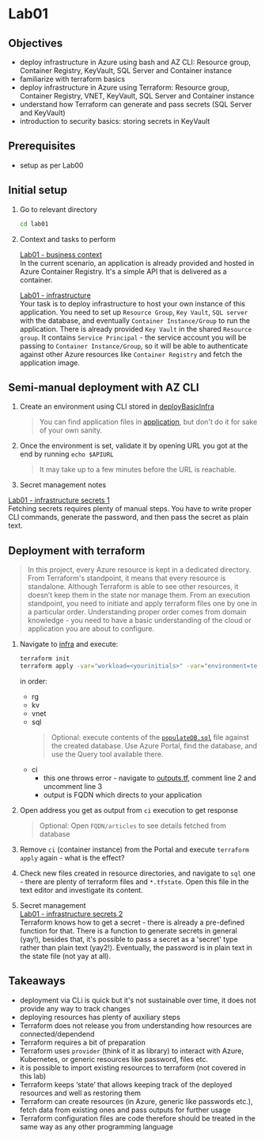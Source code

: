 # Lab01

## Objectives

- deploy infrastructure in Azure using bash and AZ CLI: Resource group, Container Registry, KeyVault, SQL Server and Container instance
- familiarize with terraform basics
- deploy infrastructure in Azure using Terraform: Resource group, Container Registry, VNET, KeyVault, SQL Server and Container instance
- understand how Terraform can generate and pass secrets (SQL Server and KeyVault)
- introduction to security basics: storing secrets in KeyVault

## Prerequisites

- setup as per Lab00

## Initial setup

1. Go to relevant directory

    ```bash
    cd lab01
    ```

2. Context and tasks to perform 

    [Lab01 - business context](https://miro.com/app/board/uXjVPUuX2NQ=/?moveToWidget=3458764535120396272&cot=14)  
    In the current scenario, an application is already provided and hosted in Azure Container Registry. It's a simple API that is delivered as a container.

    [Lab01 - infrastructure](https://miro.com/app/board/uXjVPUuX2NQ=/?moveToWidget=3458764534014741919&cot=14)  
    Your task is to deploy infrastructure to host your own instance of this application. You need to set up `Resource Group`, `Key Vault`, `SQL server` with the database, and eventually `Container Instance/Group` to run the application.
    There is already provided `Key Vault` in the shared `Resource group`. It contains `Service Principal` - the service account you will be passing to `Container Instance/Group`, so it will be able to authenticate against other Azure resources like `Container Registry` and fetch the application image.

## Semi-manual deployment with AZ CLI

1. Create an environment using CLI stored in [deployBasicInfra](../scripts/deployBasicInfra.sh)

   > You can find application files in [application](../application/), but don't do it for sake of your own sanity.
  
2. Once the environment is set, validate it by opening URL you got at the end by running `echo $APIURL`

    > It may take up to a few minutes before the URL is reachable.

3. Secret management notes  

  [Lab01 - infrastructure secrets 1](https://miro.com/app/board/uXjVPUuX2NQ=/?moveToWidget=3458764534016232150&cot=14)  
  Fetching secrets requires plenty of manual steps. You have to write proper CLI commands, generate the password, and then pass the secret as plain text.

## Deployment with terraform

> In this project, every Azure resource is kept in a dedicated directory. From Terraform's standpoint, it means that every resource is standalone. Although Terraform is able to see other resources, it doesn’t keep them in the state nor manage them.
From an execution standpoint, you need to initiate and apply terraform files one by one in a particular order. Understanding proper order comes from domain knowledge - you need to have a basic understanding of the cloud or application you are about to configure.

1. Navigate to [infra](infra/) and execute:

    ```bash
    terraform init
    terraform apply -var="workload=<yourinitials>" -var="environment=test" #confirm with yes or use --auto-approve flag
    ```

    in order:
    - rg
    - kv
    - vnet
    - sql
      >  Optional: execute contents of the [`populateDB.sql`](../scripts/populateDB.sql) file against the created database. Use Azure Portal, find the database, and use the Query tool available there.
    - ci
      - this one throws error - navigate to [outputs.tf](infra/ci/outputs.tf), comment line 2 and uncomment line 3
      - output is FQDN which directs to your application

2. Open address you get as output from `ci` execution to get response

    > Optional: Open `FQDN/articles` to see details fetched from database

3. Remove `ci` (container instance) from the Portal and execute `terraform apply` again - what is the effect?

4. Check new files created in resource directories, and navigate to `sql` one  - there are plenty of terraform files and `*.tfstate`. Open this file in the text editor and investigate its content.

5. Secret management  
  [Lab01 - infrastructure secrets 2](https://miro.com/app/board/uXjVPUuX2NQ=/?moveToWidget=3458764534018073640&cot=14)  
  Terraform knows how to get a secret - there is already a pre-defined function for that. There is a function to generate secrets in general (yay!), besides that, it's possible to pass a secret as a 'secret' type rather than plain text (yay2!). Eventually, the password is in plain text in the state file (not yay at all).


## Takeaways

- deployment via CLi is quick but it's not sustainable over time, it does not provide any way to track changes
- deploying resources has plenty of auxiliary steps
- Terraform does not release you from understanding how resources are connected/dependend
- Terraform requires a bit of preparation
- Terraform uses `provider` (think of it as library) to interact with Azure, Kubernetes, or generic resources like password, files etc.
- it is possible to import existing resources to terraform (not covered in this lab)
- Terraform keeps ‘state’ that allows keeping track of the deployed resources and well as restoring them
- Terraform can create resources (in Azure, generic like passwords etc.), fetch data from existing ones and pass outputs for further usage
- Terraform configuration files are code therefore should be treated in the same way as any other programming language
